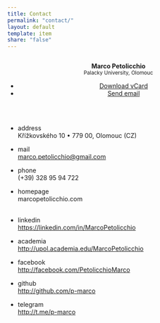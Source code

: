 ```yaml
---
title: Contact
permalink: "contact/"
layout: default
template: item
share: "false"
---
```



		

			



<div style="text-align:center">
	
<div class="nav-items nav-items--logo u-layout u-mar--0 u-inline u-block u-media--l">
	<a href="http://marcopetolicchio.com"> <img class="img nav-img" src="http://marcopetolicchio.com/assets/img/pic-72.jpg" alt=""></a>
	</div>
	<p class="t-heading u-layout u-mar--0 u-inline u-block u-media--l" style="text-align:center"><strong>Marco Petolicchio</strong><br>
	<small>Palacky University, Olomouc</small></p>
	<ul>		
<li class="btn btn--block btn-primary--outline"><a download href="http://marcopetolicchio.com/assets/vcard.vcf"><span>Download vCard</span></a></li>

<li class="btn btn--block btn-secundary--outline"><a href="mailto:marco.petolicchio@gmail.com"><span>Send email</span></a></li>
			
</ul>
</div>
<br><br>

* address<br> ​Křížkovského 10 • 779 00, Olomouc (CZ)	
* mail<br> marco.petolicchio@gmail.com
* phone<br> (+39) 328 95 94 722
* homepage<br> marcopetolicchio.com 
		<br><br>
		
* linkedin<br> https://linkedin.com/in/MarcoPetolicchio
* academia<br> http://upol.academia.edu/MarcoPetolicchio
* facebook<br> http://facebook.com/PetolicchioMarco
* github<br> http://github.com/p-marco
* telegram<br> http://t.me/p-marco
